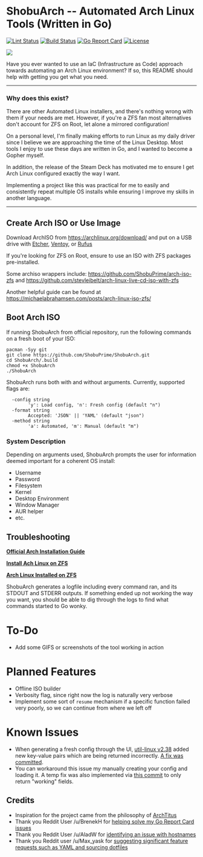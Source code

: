 # ShobuArch -- Automated Arch Linux Tools (Written in Go)
[![Lint Status](https://github.com/ShobuPrime/ShobuArch/actions/workflows/golangci-lint.yml/badge.svg)](https://github.com/marketplace/actions/run-golangci-lint)
[![Build Status](https://github.com/ShobuPrime/ShobuArch/actions/workflows/go-build.yml/badge.svg)](https://github.com/ShobuPrime/ShobuArch/actions/workflows/go-build.yml)
[![Go Report Card](https://goreportcard.com/badge/github.com/ShobuPrime/ShobuArch)](https://goreportcard.com/report/github.com/ShobuPrime/ShobuArch)
[![License](https://img.shields.io/badge/License-GPLv3-success.svg)](./LICENSE.md)

<img src="https://blog.cloudflare.com/content/images/2018/02/gopher-tux-1.png" />

Have you ever wanted to use an IaC (Infrastructure as Code) approach towards automating an Arch Linux environment? If so, this README should help with getting you get what you need.

---
### Why does this exist?
There are other Automated Linux installers, and there's nothing wrong with them if your needs are met. However, if you're a ZFS fan most alternatives don't account for ZFS on Root, let alone a mirrored configuration!

On a personal level, I'm finally making efforts to run Linux as my daily driver since I believe we are approaching the time of the Linux Desktop. Most tools I enjoy to use these days are written in Go, and I wanted to become a Gopher myself.

In addition, the release of the Steam Deck has motivated me to ensure I get Arch Linux configured exactly the way I want.

Implementing a project like this was practical for me to easily and consistently repeat multiple OS installs while ensuring I improve my skills in another language.

---
## Create Arch ISO or Use Image
Download ArchISO from <https://archlinux.org/download/> and put on a USB drive with [Etcher](https://www.balena.io/etcher/), [Ventoy](https://www.ventoy.net/en/index.html), or [Rufus](https://rufus.ie/en/)

If you're looking for ZFS on Root, ensure to use an ISO with ZFS packages pre-installed.

Some archiso wrappers include: <https://github.com/ShobuPrime/arch-iso-zfs> and <https://github.com/stevleibelt/arch-linux-live-cd-iso-with-zfs>

Another helpful guide can be found at <https://michaelabrahamsen.com/posts/arch-linux-iso-zfs/>

## Boot Arch ISO

If running ShobuArch from official repository, run the following commands on a fresh boot of your ISO:

```
pacman -Syy git
git clone https://github.com/ShobuPrime/ShobuArch.git
cd ShobuArch/.build
chmod +x ShobuArch
./ShobuArch
```

ShobuArch runs both with and without arguments. Currently, supported flags are:

```
  -config string
        'y': Load config, 'n': Fresh config (default "n")
  -format string
        Accepted: 'JSON' || 'YAML' (default "json")
  -method string
        'a': Automated, 'm': Manual (default "m")
```

### System Description
Depending on arguments used, ShobuArch prompts the user for information deemed important for a coherent OS install:
- Username
- Password
- Filesystem
- Kernel
- Desktop Environment
- Window Manager
- AUR helper
- etc.

## Troubleshooting

__[Official Arch Installation Guide](https://wiki.archlinux.org/title/Installation_guide)__

__[Install Ach Linux on ZFS](https://wiki.archlinux.org/title/Install_Arch_Linux_on_ZFS)__

__[Arch Linux Installed on ZFS](https://michaelabrahamsen.com/posts/arch-linux-installed-on-zfs/)__

ShobuArch generates a logfile including every command ran, and its STDOUT and STDERR outputs. If something ended up not working the way you want, you should be able to dig through the logs to find what commands started to Go wonky.

# To-Do
- Add some GIFS or screenshots of the tool working in action

# Planned Features
- Offline ISO builder
- Verbosity flag, since right now the log is naturally very verbose
- Implement some sort of `resume` mechanism if a specific function failed very poorly, so we can continue from where we left off

# Known Issues
- When generating a fresh config through the UI, [util-linux v2.38](https://github.com/util-linux/util-linux/releases/tag/v2.38) added new key-value pairs which are being returned incorrectly. [A fix was committed](https://github.com/util-linux/util-linux/commit/97ce458a0dc2465fca2b36a6a4aa3378b607476e).
- You can workaround this issue my manually creating your config and loading it. A temp fix was also implemented via [this commit](https://github.com/ShobuPrime/ShobuArch/commit/5811003470471982ddcca68f726ea1d5584e4dc7) to only return "working" fields.

## Credits
 
- Inspiration for the project came from the philosophy of [ArchTitus](https://github.com/ChrisTitusTech/ArchTitus)
- Thank you Reddit User /u/BrenekH for [helping solve my Go Report Card issues](https://www.reddit.com/r/golang/comments/u0kg78/shobuarch_automated_arch_linux_tools_written_in_go/i46pgnq?utm_medium=android_app&utm_source=share&context=3)
- Thank you Reddit User /u/AladW for [identifying an issue with hostnames](https://www.reddit.com/r/archlinux/comments/u0kh1a/shobuarch_automated_arch_linux_tools_written_in_go/i46kvsk?utm_medium=android_app&utm_source=share&context=3)
- Thank you Reddit user /u/Max_yask for [suggesting significant feature requests such as YAML and sourcing dotfiles](https://www.reddit.com/r/linuxadmin/comments/u0ki4j/comment/i49qxag/?utm_source=share&utm_medium=web2x&context=3)

